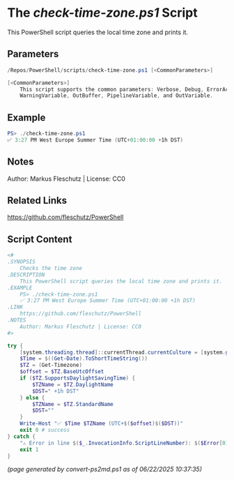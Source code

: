 The *check-time-zone.ps1* Script
===========================

This PowerShell script queries the local time zone and prints it.

Parameters
----------
```powershell
/Repos/PowerShell/scripts/check-time-zone.ps1 [<CommonParameters>]

[<CommonParameters>]
    This script supports the common parameters: Verbose, Debug, ErrorAction, ErrorVariable, WarningAction, 
    WarningVariable, OutBuffer, PipelineVariable, and OutVariable.
```

Example
-------
```powershell
PS> ./check-time-zone.ps1
✅ 3:27 PM West Europe Summer Time (UTC+01:00:00 +1h DST)

```

Notes
-----
Author: Markus Fleschutz | License: CC0

Related Links
-------------
https://github.com/fleschutz/PowerShell

Script Content
--------------
```powershell
<#
.SYNOPSIS
	Checks the time zone
.DESCRIPTION
	This PowerShell script queries the local time zone and prints it.
.EXAMPLE
	PS> ./check-time-zone.ps1
	✅ 3:27 PM West Europe Summer Time (UTC+01:00:00 +1h DST)
.LINK
	https://github.com/fleschutz/PowerShell
.NOTES
	Author: Markus Fleschutz | License: CC0
#>

try {
	[system.threading.thread]::currentThread.currentCulture = [system.globalization.cultureInfo]"en-US"
	$Time = $((Get-Date).ToShortTimeString())
	$TZ = (Get-Timezone)
	$offset = $TZ.BaseUtcOffset
	if ($TZ.SupportsDaylightSavingTime) {
		$TZName = $TZ.DaylightName
		$DST=" +1h DST"
	} else {
		$TZName = $TZ.StandardName
		$DST=""
	}
	Write-Host "✅ $Time $TZName (UTC+$($offset)$($DST))"
	exit 0 # success
} catch {
	"⚠️ Error in line $($_.InvocationInfo.ScriptLineNumber): $($Error[0])"
	exit 1
}
```

*(page generated by convert-ps2md.ps1 as of 06/22/2025 10:37:35)*
